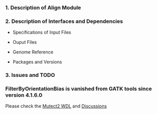 ### 1. Description of Align Module

### 2. Description of Interfaces and Dependencies

- Specifications of Input Files

- Ouput Files

- Genome Reference

- Packages and Versions

### 3. Issues and TODO

### FilterByOrientationBias is vanished from GATK tools since version 4.1.6.0

Please check the [Mutect2 WDL](https://github.com/broadinstitute/gatk/blob/master/scripts/mutect2_wdl/mutect2.wdl) and [Discussions](https://gatk.broadinstitute.org/hc/en-us/community/posts/360060284132/comments/360010026171)
